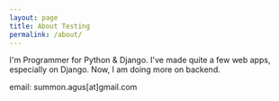 ```yaml
---
layout: page
title: About Testing
permalink: /about/
---
```


I'm Programmer for Python & Django. I've made quite a few web apps, especially on Django. Now, I am doing more on backend.

email: summon.agus[at]gmail.com
